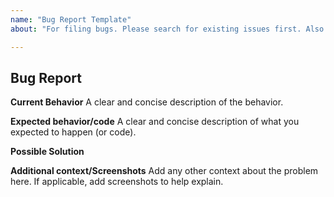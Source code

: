 ```yaml
---
name: "Bug Report Template"
about: "For filing bugs. Please search for existing issues first. Also see CONTRIBUTING."

---
```


## Bug Report

**Current Behavior**
A clear and concise description of the behavior.


**Expected behavior/code**
A clear and concise description of what you expected to happen (or code).


**Possible Solution**
<!--- Only if you have suggestions on a fix for the bug -->


**Additional context/Screenshots**
Add any other context about the problem here. If applicable, add 
screenshots to help explain.